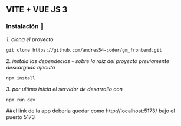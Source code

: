 ## VITE + VUE JS 3
### Instalación 🔧

_1. clona el proyecto_

```
git clone https://github.com/andres54-coder/gm_frontend.git
```
_2. instala las dependecias - sobre la raiz del proyecto previamente descargado ejecuta_

```
npm install 
```
_3. por ultimo inicia el servidor de desarrollo con_

```
npm run dev
```
##el link de la app deberia quedar como http://localhost:5173/ bajo el puerto 5173

